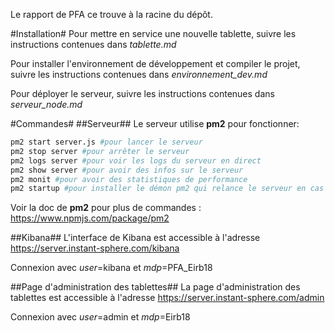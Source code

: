 Le rapport de PFA ce trouve à la racine du dépôt.

#Installation#
Pour mettre en service une nouvelle tablette, suivre les instructions contenues dans *tablette.md*

Pour installer l'environnement de développement et compiler le projet, suivre les instructions contenues dans *environnement_dev.md*

Pour déployer le serveur, suivre les instructions contenues dans *serveur_node.md*

#Commandes#
##Serveur##
Le serveur utilise **pm2** pour fonctionner:

```bash
pm2 start server.js #pour lancer le serveur
pm2 stop server #pour arrêter le serveur
pm2 logs server #pour voir les logs du serveur en direct
pm2 show server #pour avoir des infos sur le serveur
pm2 monit #pour avoir des statistiques de performance
pm2 startup #pour installer le démon pm2 qui relance le serveur en cas de crash et au boot
```

Voir la doc de **pm2** pour plus de commandes : https://www.npmjs.com/package/pm2

##Kibana##
L'interface de Kibana est accessible à l'adresse https://server.instant-sphere.com/kibana

Connexion avec *user*=kibana et *mdp*=PFA_Eirb18

##Page d'administration des tablettes##
La page d'administration des tablettes est accessible à l'adresse https://server.instant-sphere.com/admin

Connexion avec *user*=admin et *mdp*=Eirb18

